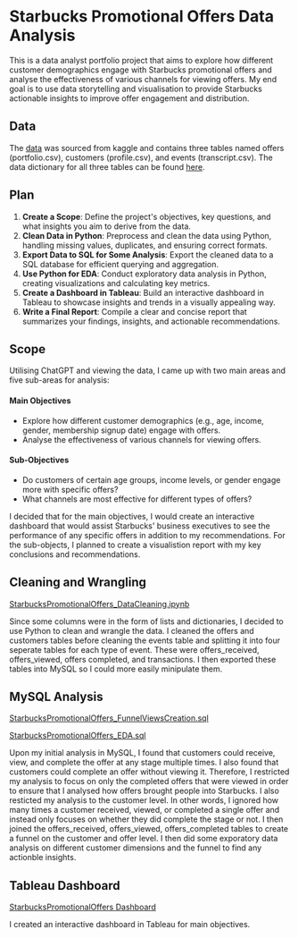 # Starbucks Promotional Offers Data Analysis
This is a data analyst portfolio project that aims to explore how different customer demographics engage with Starbucks promotional offers and analyse the effectiveness of various channels for viewing offers. My end goal is to use data storytelling and visualisation to provide Starbucks actionable insights to improve offer engagement and distribution.

## Data
The [data](https://www.kaggle.com/datasets/ihormuliar/starbucks-customer-data) was sourced from kaggle and contains three tables named offers (portfolio.csv), customers (profile.csv), and events (transcript.csv). The data dictionary for all three tables can be found [here](https://github.com/rara-ch/starbucks_promotional_offers_analysis/blob/main/data/starbucks_data_dictionary.csv).

## Plan
1.	**Create a Scope**: Define the project's objectives, key questions, and what insights you aim to derive from the data.
2.	**Clean Data in Python**: Preprocess and clean the data using Python, handling missing values, duplicates, and ensuring correct formats.
3.  **Export Data to SQL for Some Analysis**: Export the cleaned data to a SQL database for efficient querying and aggregation.
4.  **Use Python for EDA**: Conduct exploratory data analysis in Python, creating visualizations and calculating key metrics.
5.  **Create a Dashboard in Tableau**: Build an interactive dashboard in Tableau to showcase insights and trends in a visually appealing way.
6.  **Write a Final Report**: Compile a clear and concise report that summarizes your findings, insights, and actionable recommendations.
   
## Scope
Utilising ChatGPT and viewing the data, I came up with two main areas and five sub-areas for analysis:
#### Main Objectives
- Explore how different customer demographics (e.g., age, income, gender, membership signup date) engage with offers.
- Analyse the effectiveness of various channels for viewing offers.
#### Sub-Objectives
-	Do customers of certain age groups, income levels, or gender engage more with specific offers?
-	What channels are most effective for different types of offers?

I decided that for the main objectives, I would create an interactive dashboard that would assist Starbucks' business executives to see the performance of any specific offers in addition to my recommendations. For the sub-objects, I planned to create a visualistion report with my key conclusions and recommendations.
## Cleaning and Wrangling
[StarbucksPromotionalOffers_DataCleaning.ipynb](https://github.com/rara-ch/starbucks_promotional_offers_analysis/blob/main/StarbucksPromotionalOffers_DataCleaning.ipynb)

Since some columns were in the form of lists and dictionaries, I decided to use Python to clean and wrangle the data. I cleaned the offers and customers tables before cleaning the events table and splitting it into four seperate tables for each type of event. These were offers_received, offers_viewed, offers completed, and transactions. I then exported these tables into MySQL so I could more easily minipulate them.
## MySQL Analysis
[StarbucksPromotionalOffers_FunnelViewsCreation.sql](https://github.com/rara-ch/starbucks_promotional_offers_analysis/blob/main/StarbucksPromotionalOffers_FunnelViewsCreation.sql)

[StarbucksPromotionalOffers_EDA.sql](https://github.com/rara-ch/starbucks_promotional_offers_analysis/blob/main/StarbucksPromotionalOffers_EDA.sql)

Upon my initial analysis in MySQL, I found that customers could receive, view, and complete the offer at any stage multiple times. I also found that customers could complete an offer without viewing it. Therefore, I restricted my analysis to focus on only the completed offers that were viewed in order to ensure that I analysed how offers brought people into Starbucks. I also resticted my analysis to the customer level. In other words, I ignored how many times a customer received, viewed, or completed a single offer and instead only focuses on whether they did complete the stage or not. I then joined the offers_received, offers_viewed, offers_completed tables to create a funnel on the customer and offer level. I then did some exporatory data analysis on different customer dimensions and the funnel to find any actionble insights.
## Tableau Dashboard
[StarbucksPromotionalOffers Dashboard](https://public.tableau.com/views/StarbucksPromotionalOffersDashboard/Dashboard?:language=en-US&:sid=&:redirect=auth&:display_count=n&:origin=viz_share_link)

I created an interactive dashboard in Tableau for main objectives.
